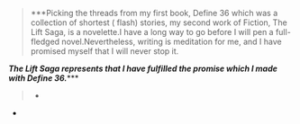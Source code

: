 

> ***Picking the threads from my first book, Define 36 which was a collection of shortest ( flash) stories, my second work of Fiction, The Lift Saga, is a novelette.I have a long way to go before I will pen a full-fledged novel.Nevertheless, writing is meditation for me, and I have promised myself that I will never stop it.

***The Lift Saga represents that I have fulfilled the promise which I made with Define 36.******
> *



*